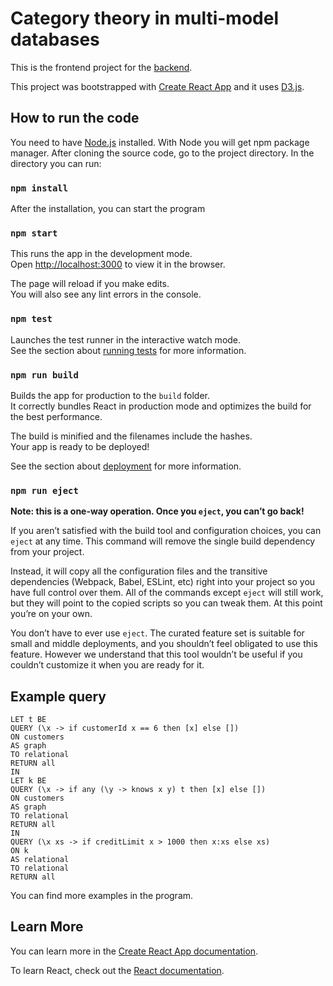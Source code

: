 # Category theory in multi-model databases

This is the frontend project for the [backend](https://github.com/valterUo/demo-system-frontend).

This project was bootstrapped with [Create React App](https://github.com/facebook/create-react-app) and it uses [D3.js](https://d3js.org/).

## How to run the code

You need to have [Node.js](https://nodejs.org/en/) installed. With Node you will get npm package manager. After cloning the source code, go to the project directory. In the directory you can run:

### `npm install`

After the installation, you can start the program

### `npm start`

This runs the app in the development mode.<br>
Open [http://localhost:3000](http://localhost:3000) to view it in the browser.

The page will reload if you make edits.<br>
You will also see any lint errors in the console.

### `npm test`

Launches the test runner in the interactive watch mode.<br>
See the section about [running tests](https://facebook.github.io/create-react-app/docs/running-tests) for more information.

### `npm run build`

Builds the app for production to the `build` folder.<br>
It correctly bundles React in production mode and optimizes the build for the best performance.

The build is minified and the filenames include the hashes.<br>
Your app is ready to be deployed!

See the section about [deployment](https://facebook.github.io/create-react-app/docs/deployment) for more information.

### `npm run eject`

**Note: this is a one-way operation. Once you `eject`, you can’t go back!**

If you aren’t satisfied with the build tool and configuration choices, you can `eject` at any time. This command will remove the single build dependency from your project.

Instead, it will copy all the configuration files and the transitive dependencies (Webpack, Babel, ESLint, etc) right into your project so you have full control over them. All of the commands except `eject` will still work, but they will point to the copied scripts so you can tweak them. At this point you’re on your own.

You don’t have to ever use `eject`. The curated feature set is suitable for small and middle deployments, and you shouldn’t feel obligated to use this feature. However we understand that this tool wouldn’t be useful if you couldn’t customize it when you are ready for it.

## Example query

```
LET t BE
QUERY (\x -> if customerId x == 6 then [x] else [])
ON customers
AS graph
TO relational
RETURN all
IN
LET k BE
QUERY (\x -> if any (\y -> knows x y) t then [x] else [])
ON customers
AS graph
TO relational
RETURN all
IN
QUERY (\x xs -> if creditLimit x > 1000 then x:xs else xs)
ON k
AS relational
TO relational
RETURN all
```

You can find more examples in the program.

## Learn More

You can learn more in the [Create React App documentation](https://facebook.github.io/create-react-app/docs/getting-started).

To learn React, check out the [React documentation](https://reactjs.org/).